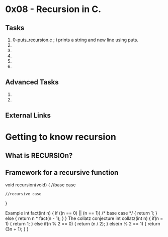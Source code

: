 # 0x08 - Recursion in C.

## Tasks
1. 0-puts_recursion.c ; i prints a string and new line using puts. 
2.
3.
4.
5.
6.

## Advanced Tasks
1.
2.

## External Links

# Getting to know recursion

## What is RECURSIOn?
## Framework for a recursive function
void recursion(void)
{
	//base case

	//recursive case
}

Example
int fact(int n)
{
	if ((n == 0) || (n == 1)) /* base case */
	{
		return 1;
	}
	else
	{
		return n * fact(n - 1);
	}
}
The collatz conjecture
int collatz(int n)
{
	if(n = 1)
	{
		return 1;
	}
	else if(n % 2 == 0)
	{
		return (n / 2);
	}
	else(n % 2 == 1)
	{
		return (3n + 1);
	}
}
